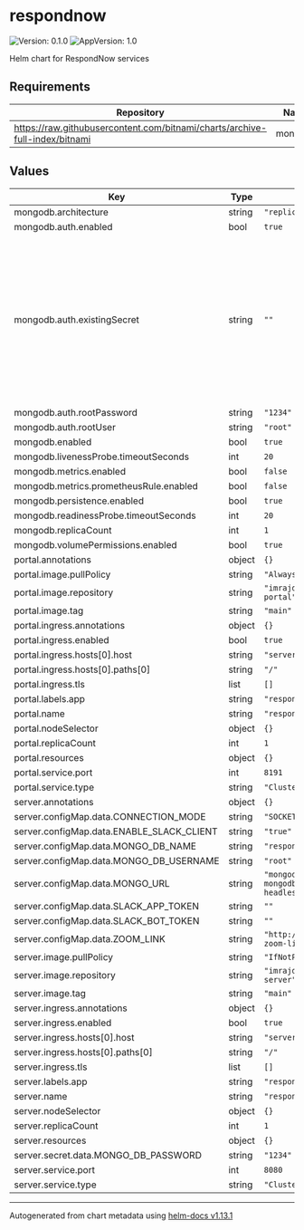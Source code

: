 # respondnow

![Version: 0.1.0](https://img.shields.io/badge/Version-0.1.0-informational?style=flat-square) ![AppVersion: 1.0](https://img.shields.io/badge/AppVersion-1.0-informational?style=flat-square)

Helm chart for RespondNow services

## Requirements

| Repository | Name | Version |
|------------|------|---------|
| https://raw.githubusercontent.com/bitnami/charts/archive-full-index/bitnami | mongodb | 12.1.11 |

## Values

| Key | Type | Default | Description |
|-----|------|---------|-------------|
| mongodb.architecture | string | `"replicaset"` |  |
| mongodb.auth.enabled | bool | `true` |  |
| mongodb.auth.existingSecret | string | `""` | existingSecret Existing secret with MongoDB(&reg;) credentials (keys: `mongodb-passwords`, `mongodb-root-password`, `mongodb-metrics-password`, ` mongodb-replica-set-key`) |
| mongodb.auth.rootPassword | string | `"1234"` |  |
| mongodb.auth.rootUser | string | `"root"` |  |
| mongodb.enabled | bool | `true` |  |
| mongodb.livenessProbe.timeoutSeconds | int | `20` |  |
| mongodb.metrics.enabled | bool | `false` |  |
| mongodb.metrics.prometheusRule.enabled | bool | `false` |  |
| mongodb.persistence.enabled | bool | `true` |  |
| mongodb.readinessProbe.timeoutSeconds | int | `20` |  |
| mongodb.replicaCount | int | `1` |  |
| mongodb.volumePermissions.enabled | bool | `true` |  |
| portal.annotations | object | `{}` |  |
| portal.image.pullPolicy | string | `"Always"` |  |
| portal.image.repository | string | `"imrajdas/respondnow-portal"` |  |
| portal.image.tag | string | `"main"` |  |
| portal.ingress.annotations | object | `{}` |  |
| portal.ingress.enabled | bool | `true` |  |
| portal.ingress.hosts[0].host | string | `"server.example.com"` |  |
| portal.ingress.hosts[0].paths[0] | string | `"/"` |  |
| portal.ingress.tls | list | `[]` |  |
| portal.labels.app | string | `"respondnow-portal"` |  |
| portal.name | string | `"respondnow-portal"` |  |
| portal.nodeSelector | object | `{}` |  |
| portal.replicaCount | int | `1` |  |
| portal.resources | object | `{}` |  |
| portal.service.port | int | `8191` |  |
| portal.service.type | string | `"ClusterIP"` |  |
| server.annotations | object | `{}` |  |
| server.configMap.data.CONNECTION_MODE | string | `"SOCKET"` |  |
| server.configMap.data.ENABLE_SLACK_CLIENT | string | `"true"` |  |
| server.configMap.data.MONGO_DB_NAME | string | `"respondNow"` |  |
| server.configMap.data.MONGO_DB_USERNAME | string | `"root"` |  |
| server.configMap.data.MONGO_URL | string | `"mongodb://respondnow-mongodb-headless:27017"` |  |
| server.configMap.data.SLACK_APP_TOKEN | string | `""` |  |
| server.configMap.data.SLACK_BOT_TOKEN | string | `""` |  |
| server.configMap.data.ZOOM_LINK | string | `"http://my-example-zoom-link"` |  |
| server.image.pullPolicy | string | `"IfNotPresent"` |  |
| server.image.repository | string | `"imrajdas/respondnow-server"` |  |
| server.image.tag | string | `"main"` |  |
| server.ingress.annotations | object | `{}` |  |
| server.ingress.enabled | bool | `true` |  |
| server.ingress.hosts[0].host | string | `"server.example.com"` |  |
| server.ingress.hosts[0].paths[0] | string | `"/"` |  |
| server.ingress.tls | list | `[]` |  |
| server.labels.app | string | `"respondnow-server"` |  |
| server.name | string | `"respondnow-server"` |  |
| server.nodeSelector | object | `{}` |  |
| server.replicaCount | int | `1` |  |
| server.resources | object | `{}` |  |
| server.secret.data.MONGO_DB_PASSWORD | string | `"1234"` |  |
| server.service.port | int | `8080` |  |
| server.service.type | string | `"ClusterIP"` |  |

----------------------------------------------
Autogenerated from chart metadata using [helm-docs v1.13.1](https://github.com/norwoodj/helm-docs/releases/v1.13.1)
